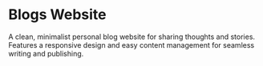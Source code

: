 # Blogs Website
A clean, minimalist personal blog website for sharing thoughts and stories. Features a responsive design and easy content management for seamless writing and publishing.
